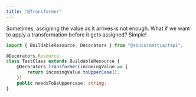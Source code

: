 ```yaml
---
title: "@Transformer"
---
```


Sometimes, assigning the value as it arrives is not enough. What if we want to apply a transformation before it gets assigned? Simple!

```typescript
import { BuildableResource, Decorators } from "@sinisimattia/tapi";

@Decorators.Resource
class TestClass extends BuildableResource {
    @Decorators.Transformer(incomingValue => {
        return incomingValue.toUpperCase();
    })
	public needsToBeUppercase: string;
}
```
